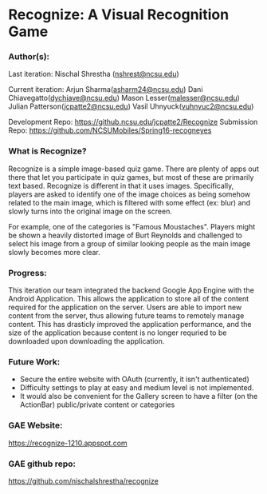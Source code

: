 # Recognize: A Visual Recognition Game

### Author(s):

Last iteration:
Nischal Shrestha (nshrest@ncsu.edu)

Current iteration: Arjun Sharma(asharm24@ncsu.edu) Dani Chiavegatto(dychiave@ncsu.edu) Mason Lesser(malesser@ncsu.edu) Julian Patterson(jcpatte2@ncsu.edu) Vasil Uhnyuck(vuhnyuc2@ncsu.edu)

Development Repo: https://github.ncsu.edu/jcpatte2/Recognize
Submission Repo: https://github.com/NCSUMobiles/Spring16-recogneyes

### What is Recognize?

Recognize is a simple image-based quiz game. There are plenty of apps out there that let you participate in quiz games, but most of these are primarily text based. Recognize is different in that it uses images. Specifically, players are asked to identify one of the image choices as being somehow related to the main image, which is filtered with some effect (ex: blur) and slowly turns into the original image on the screen. 

For example, one of the categories is "Famous Moustaches". Players might be shown a heavily distorted image of Burt Reynolds and challenged to select his image from a group of similar looking people as the main image slowly becomes more clear.

### Progress:

This iteration our team integrated the backend Google App Engine with the Android Application. This allows the application to store all of the content
required for the application on the server. Users are able to import new content from the server, thus allowing future teams to remotely manage content.
 This has drasticly improved the application performance, and the size of the application because content is no longer requried to be downloaded upon
downloading the application. 

### Future Work:
- Secure the entire website with OAuth (currently, it isn't authenticated)
- Difficulty settings to play at easy and medium level is not implemented.
- It would also be convenient for the Gallery screen to have a filter (on the ActionBar) public/private content or categories

### GAE Website:

https://recognize-1210.appspot.com

### GAE github repo:

https://github.com/nischalshrestha/recognize